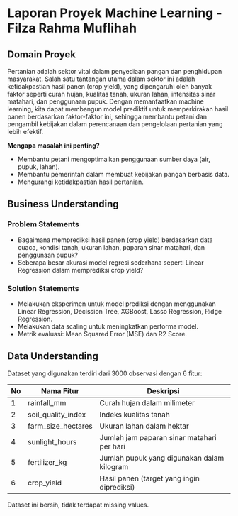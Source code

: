 # Laporan Proyek Machine Learning - Filza Rahma Muflihah

## Domain Proyek
Pertanian adalah sektor vital dalam penyediaan pangan dan penghidupan masyarakat. Salah satu tantangan utama dalam sektor ini adalah ketidakpastian hasil panen (crop yield), yang dipengaruhi oleh banyak faktor seperti curah hujan, kualitas tanah, ukuran lahan, intensitas sinar matahari, dan penggunaan pupuk. Dengan memanfaatkan machine learning, kita dapat membangun model prediktif untuk memperkirakan hasil panen berdasarkan faktor-faktor ini, sehingga membantu petani dan pengambil kebijakan dalam perencanaan dan pengelolaan pertanian yang lebih efektif.

**Mengapa masalah ini penting?**
- Membantu petani mengoptimalkan penggunaan sumber daya (air, pupuk, lahan).
- Membantu pemerintah dalam membuat kebijakan pangan berbasis data.
- Mengurangi ketidakpastian hasil pertanian.

## Business Understanding
### Problem Statements
- Bagaimana memprediksi hasil panen (crop yield) berdasarkan data cuaca, kondisi tanah, ukuran lahan, paparan sinar matahari, dan penggunaan pupuk?
- Seberapa besar akurasi model regresi sederhana seperti Linear Regression dalam memprediksi crop yield?

### Solution Statements
- Melakukan eksperimen untuk model prediksi dengan menggunakan Linear Regression, Decission Tree, XGBoost, Lasso Regression, Ridge Regression.
- Melakukan data scaling untuk meningkatkan performa model.
- Metrik evaluasi: Mean Squared Error (MSE) dan R2 Score.

## Data Understanding
Dataset yang digunakan terdiri dari 3000 observasi dengan 6 fitur:

| No	| Nama Fitur	| Deskripsi |
| --- | ----------- | ----------|
| 1	| rainfall_mm	| Curah hujan dalam milimeter |
| 2	| soil_quality_index |	Indeks kualitas tanah |
| 3	| farm_size_hectares |	Ukuran lahan dalam hektar |
| 4	| sunlight_hours |	Jumlah jam paparan sinar matahari per hari |
| 5	| fertilizer_kg	| Jumlah pupuk yang digunakan dalam kilogram |
| 6	| crop_yield |	Hasil panen (target yang ingin diprediksi) |
Dataset ini bersih, tidak terdapat missing values.
